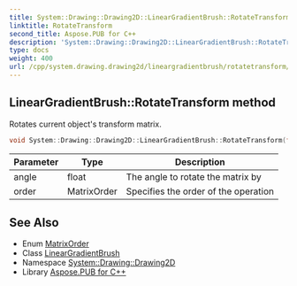 ```yaml
---
title: System::Drawing::Drawing2D::LinearGradientBrush::RotateTransform method
linktitle: RotateTransform
second_title: Aspose.PUB for C++
description: 'System::Drawing::Drawing2D::LinearGradientBrush::RotateTransform method. Rotates current object''s transform matrix in C++.'
type: docs
weight: 400
url: /cpp/system.drawing.drawing2d/lineargradientbrush/rotatetransform/
---
```

## LinearGradientBrush::RotateTransform method


Rotates current object's transform matrix.

```cpp
void System::Drawing::Drawing2D::LinearGradientBrush::RotateTransform(float angle, MatrixOrder order=MatrixOrder::Prepend)
```


| Parameter | Type | Description |
| --- | --- | --- |
| angle | float | The angle to rotate the matrix by |
| order | MatrixOrder | Specifies the order of the operation |

## See Also

* Enum [MatrixOrder](../../matrixorder/)
* Class [LinearGradientBrush](../)
* Namespace [System::Drawing::Drawing2D](../../)
* Library [Aspose.PUB for C++](../../../)
